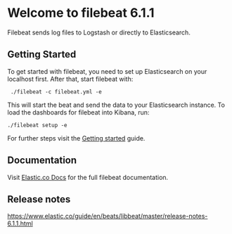 # Welcome to filebeat 6.1.1

Filebeat sends log files to Logstash or directly to Elasticsearch.

## Getting Started

To get started with filebeat, you need to set up Elasticsearch on your localhost first. After that, start filebeat with:

     ./filebeat -c filebeat.yml -e

This will start the beat and send the data to your Elasticsearch instance. To load the dashboards for filebeat into Kibana, run:

    ./filebeat setup -e

For further steps visit the [Getting started](https://www.elastic.co/guide/en/beats/filebeat/master/filebeat-getting-started.html) guide.

## Documentation

Visit [Elastic.co Docs](https://www.elastic.co/guide/en/beats/filebeat/master/index.html) for the full filebeat documentation.

## Release notes

https://www.elastic.co/guide/en/beats/libbeat/master/release-notes-6.1.1.html
